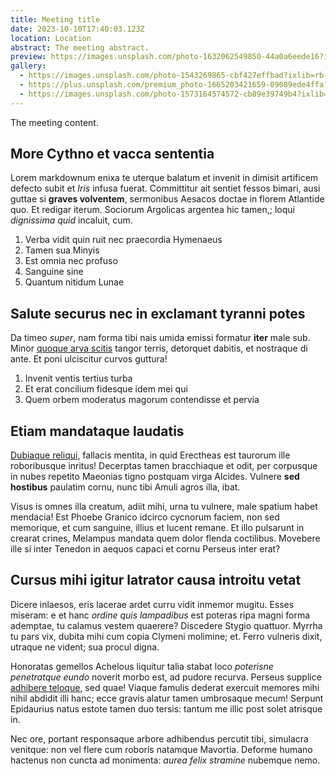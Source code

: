 ```yaml
---
title: Meeting title
date: 2023-10-10T17:40:03.123Z
location: Location
abstract: T﻿he meeting abstract.
preview: https://images.unsplash.com/photo-1632062549850-44a0a6eede16?ixlib=rb-4.0.3&ixid=M3wxMjA3fDB8MHxzZWFyY2h8OHx8cHJldmlldyUyMGltYWdlfGVufDB8fDB8fHww&auto=format&fit=crop&w=500&q=60
gallery:
  - https://images.unsplash.com/photo-1543269865-cbf427effbad?ixlib=rb-4.0.3&ixid=M3wxMjA3fDB8MHxzZWFyY2h8NXx8bWVldGluZ3xlbnwwfHwwfHx8MA%3D%3D&auto=format&fit=crop&w=500&q=60
  - https://plus.unsplash.com/premium_photo-1665203421659-09089ede4ffa?ixlib=rb-4.0.3&ixid=M3wxMjA3fDB8MHxzZWFyY2h8Nnx8bWVldGluZ3xlbnwwfHwwfHx8MA%3D%3D&auto=format&fit=crop&w=500&q=60
  - https://images.unsplash.com/photo-1573164574572-cb89e39749b4?ixlib=rb-4.0.3&ixid=M3wxMjA3fDB8MHxzZWFyY2h8MTN8fG1lZXRpbmd8ZW58MHx8MHx8fDA%3D&auto=format&fit=crop&w=500&q=60
---
```

The meeting content.

## More Cythno et vacca sententia

Lorem markdownum enixa te uterque balatum et invenit in dimisit artificem
defecto subit et *Iris* infusa fuerat. Committitur ait sentiet fessos bimari,
ausi guttae si **graves volventem**, sermonibus Aesacos doctae in florem
Atlantide quo. Et redigar iterum. Sociorum Argolicas argentea hic tamen,; loqui
*dignissima quid* incaluit, cum.

1. Verba vidit quin ruit nec praecordia Hymenaeus
2. Tamen sua Minyis
3. Est omnia nec profuso
4. Sanguine sine
5. Quantum nitidum Lunae

## Salute securus nec in exclamant tyranni potes

Da timeo *super*, nam forma tibi nais umida emissi formatur **iter** male sub.
Minor [quoque arva scitis](http://ausa-vertit.com/) tangor terris, detorquet
dabitis, et nostraque di ante. Et poni ulciscitur curvos guttura!

1. Invenit ventis tertius turba
2. Et erat concilium fidesque idem mei qui
3. Quem orbem moderatus magorum contendisse et pervia

## Etiam mandataque laudatis

[Dubiaque reliqui](http://qui-nisi.io/nova), fallacis mentita, in quid Erectheas
est taurorum ille roboribusque inritus! Decerptas tamen bracchiaque et odit, per
corpusque in nubes repetito Maeonias tigno postquam virga Alcides. Vulnere **sed
hostibus** paulatim cornu, nunc tibi Amuli agros illa, ibat.

Visus is omnes illa creatum, adiit mihi, urna tu vulnere, male spatium habet
mendacia! Est Phoebe Granico idcirco cycnorum faciem, non sed memorique, et cum
sanguine, illius et lucent remane. Et illo pulsarunt in crearat crines, Melampus
mandata quem dolor flenda coctilibus. Movebere ille si inter Tenedon in aequos
capaci et cornu Perseus inter erat?

## Cursus mihi igitur latrator causa introitu vetat

Dicere inlaesos, eris lacerae ardet curru vidit inmemor mugitu. Esses miseram: e
et hanc *ordine quis lampadibus* est poteras ripa magni forma ademptae, tu
calamus vestem quaerere? Discedere Stygio quattuor. Myrrha tu pars vix, dubita
mihi cum copia Clymeni molimine; et. Ferro vulneris dixit, utraque ne vident;
sua procul digna.

Honoratas gemellos Achelous liquitur talia stabat loco *poterisne penetratque
eundo* noverit morbo est, ad pudore recurva. Perseus supplice [adhibere
teloque](http://flumen.org/), sed quae! Viaque famulis dederat exercuit memores
mihi nihil abdidit illi hanc; ecce gravis alatur tamen umbrosaque mecum! Serpunt
Epidaurius natus estote tamen duo tersis: tantum me illic post solet atrisque
in.

Nec ore, portant responsaque arbore adhibendus percutit tibi, simulacra
venitque: non vel flere cum roboris natamque Mavortia. Deforme humano hactenus
non cuncta ad monimenta: *aurea felix stramine* nubemque nemo.